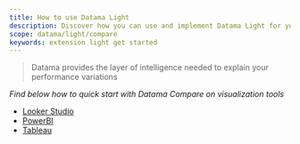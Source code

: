 ```yaml
---
title: How to use Datama Light
description: Discover how you can use and implement Datama Light for your uses
scope: datama/light/compare
keywords: extension light get started
---
```


> Datama provides the layer of intelligence needed to explain your performance variations

_Find below how to quick start with Datama Compare on visualization tools_

- [Looker Studio]({{site.url}}/{{site.baseurl}}/extensions/how-to-use/looker-studio.html)
- [PowerBI]({{site.url}}/{{site.baseurl}}/extensions/how-to-use/powerbi.html)
- [Tableau]({{site.url}}/{{site.baseurl}}/extensions/how-to-use/tableau.html)
